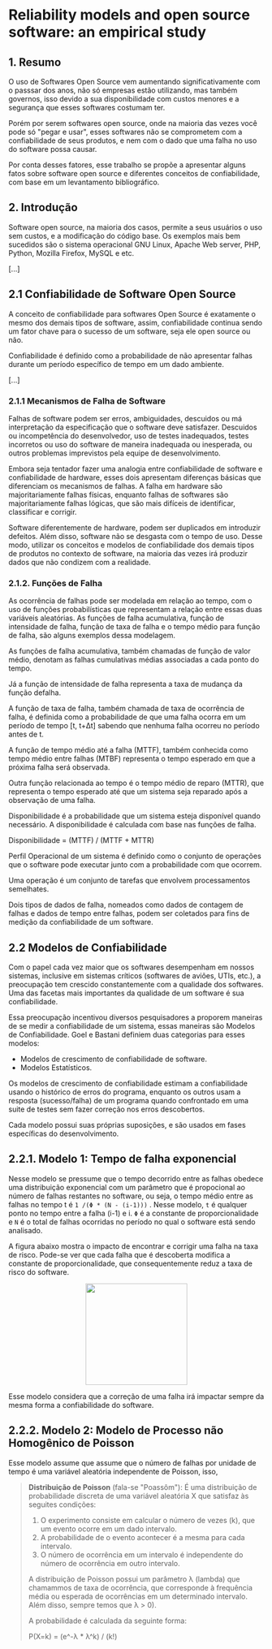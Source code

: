 # Reliability models and open source software: an empirical study

## 1. Resumo

O uso de Softwares Open Source vem aumentando significativamente com o passsar dos anos, não só empresas estão utilizando, mas também governos, isso devido a sua disponibilidade com custos menores e a segurança que esses softwares costumam ter.

Porém por serem softwares open source, onde na maioria das vezes você pode só "pegar e usar", esses softwares não se comprometem com a confiabilidade de seus produtos, e nem com o dado que uma falha no uso do software possa causar.

Por conta desses fatores, esse trabalho se propõe a apresentar alguns fatos sobre software open source e diferentes conceitos de confiabilidade, com base em um levantamento bibliográfico.

## 2. Introdução

Software open source, na maioria dos casos, permite a seus usuários o uso sem custos, e a modificação do código base. Os exemplos mais bem sucedidos são o sistema operacional GNU Linux, Apache Web server, PHP, Python, Mozilla Firefox, MySQL e etc.

[...]

## 2.1 Confiabilidade de Software Open Source

A conceito de confiabilidade para softwares Open Source é exatamente o mesmo dos demais tipos de software, assim, confiabilidade continua sendo um fator chave para o sucesso de um software, seja ele open source ou não.

Confiabilidade é definido como a probabilidade de não apresentar falhas durante um período específico de tempo em um dado ambiente.

[...]

### 2.1.1 Mecanismos de Falha de Software

Falhas de software podem ser erros, ambiguidades, descuidos ou má interpretação da especificação que o software deve satisfazer. Descuidos ou incompetência do desenvolvedor, uso de testes inadequados, testes incorretos ou uso do software de maneira inadequada ou inesperada, ou outros problemas imprevistos pela equipe de desenvolvimento.

Embora seja tentador fazer uma analogia entre confiabilidade de software e confiabilidade de hardware, esses dois apresentam diferenças básicas que diferenciam os mecanismos de falhas. A falha em hardware são majoritariamente falhas físicas, enquanto falhas de softwares são majoritariamente falhas lógicas, que são mais difíceis de identificar, classificar e corrigir.

Software diferentemente de hardware, podem ser duplicados em introduzir defeitos. Além disso, software não se desgasta com o tempo de uso. Desse modo, utilizar os conceitos e modelos de confiabilidade dos demais tipos de produtos no contexto de software, na maioria das vezes irá produzir dados que não condizem com a realidade.

### 2.1.2. Funções de Falha

As ocorrência de falhas pode ser modelada em relação ao tempo, com o uso de funções probabilísticas que representam a relação entre essas duas variáveis aleatórias. As funções de falha acumulativa, função de intensidade de falha, função de taxa de falha e o tempo médio para função de falha, são alguns exemplos dessa modelagem.

As funções de falha acumulativa, também chamadas de função de valor médio, denotam as falhas cumulativas médias associadas a cada ponto do tempo.

Já a função de intensidade de falha representa a taxa de mudança da função defalha.

A função de taxa de falha, também chamada de taxa de ocorrência de falha, é definida como a probabilidade de que uma falha ocorra em um período de tempo [t, t+Δt] sabendo que nenhuma falha ocorreu no período antes de t.

A função de tempo médio até a falha (MTTF), também conhecida como tempo médio entre falhas (MTBF) representa o tempo esperado em que a próxima falha será observada.

Outra função relacionada ao tempo é o tempo médio de reparo (MTTR), que representa o tempo esperado até que um sistema seja reparado após a observação de uma falha.

Disponibilidade é a probabilidade que um sistema esteja disponível quando necessário. A disponibilidade é calculada com base nas funções de falha.

Disponibilidade = (MTTF) / (MTTF + MTTR)

Perfil Operacional de um sistema é definido como o conjunto de operações que o software pode executar junto com a probabilidade com que ocorrem. 

Uma operação é um conjunto de tarefas que envolvem processamentos semelhates.

Dois tipos de dados de falha, nomeados como dados de contagem de falhas e dados de tempo entre falhas, podem ser coletados para fins de medição da confiabilidade de um software.

## 2.2 Modelos de Confiabilidade

Com o papel cada vez maior que os softwares desempenham em nossos sistemas, inclusive em sistemas críticos (softwares de aviões, UTIs, etc.), a preocupação tem crescido constantemente com a qualidade dos softwares. Uma das facetas mais importantes da qualidade de um software é sua confiabilidade. 

Essa preocupação incentivou diversos pesquisadores a proporem maneiras de se medir a confiabilidade de um sistema, essas maneiras são Modelos de Confiabilidade. Goel e Bastani definiem duas categorias para esses modelos:

- Modelos de crescimento de confiabilidade de software.
- Modelos Estatísticos.

Os modelos de crescimento de confiabilidade estimam a confiabilidade usando o histórico de erros do programa, enquanto os outros usam a resposta (sucesso/falha) de um programa quando confrontado em uma suite de testes sem fazer correção nos erros descobertos.

Cada modelo possui suas próprias suposições, e são usados em fases específicas do desenvolvimento.

## 2.2.1. Modelo 1: Tempo de falha exponencial

Nesse modelo se pressume que o tempo decorrido entre as falhas obedece uma distribuição exponencial com um parâmetro que é propocional ao número de falhas restantes no software, ou seja, o tempo médio entre as falhas no tempo t é `1 /(Φ * (N - (i-1)))` . Nesse modelo, `t` é qualquer ponto no tempo entre a falha (i-1) e i. 
`Φ` é a constante de proporcionalidade e `N` é o total de falhas ocorridas no período no qual o software está sendo analisado.

A figura abaixo mostra o impacto de encontrar e corrigir uma falha na taxa de risco. Pode-se ver que cada falha que é descoberta modifica a constante de proporcionalidade, que consequentemente reduz a taxa de risco do software.

<p align="center">
  <img src="artigos/static/kumar-dwivedi-tiwari/img-1.png" width="200">
</p>

Esse modelo considera que a correção de uma falha irá impactar sempre da mesma forma a confiabilidade do software.

## 2.2.2. Modelo 2: Modelo de Processo não Homogênico de Poisson

Esse modelo assume que assume que o número de falhas por unidade de tempo é uma variável aleatória independente de Poisson, isso, 

> **Distribuição de Poisson** (fala-se "Poassôm"):
> É uma distribuição de probabilidade discreta de uma variável aleatória X que satisfaz às seguites condições:
> 1. O experimento consiste em calcular o número de vezes (k), que um evento ocorre em um dado intervalo.
> 2. A probabilidade de o evento acontecer é a mesma para cada intervalo.
> 3. O número de ocorrência em um intervalo é independente do número de ocorrência em outro intervalo.
> 
> A distribuição de Poisson possui um parâmetro λ (lambda) que chamammos de taxa de ocorrência, que corresponde à frequência média ou esperada de ocorrências em um determinado intervalo. Além disso, sempre temos que λ > 0). 
> 
> A probabilidade é calculada da seguinte forma:
> 
> P(X=k) = (e^-λ * λ^k) / (k!)
